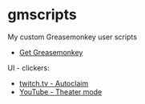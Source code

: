 # gmscripts
My custom Greasemonkey user scripts
- [Get Greasemonkey](https://addons.mozilla.org/nl/firefox/addon/greasemonkey/)

UI - clickers:
-  [twitch.tv - Autoclaim](https://raw.githubusercontent.com/McZlik/gmscripts/main/scripts/ui/clickers/twitch.autoclaim.user.js)
-  [YouTube - Theater mode](https://raw.githubusercontent.com/McZlik/gmscripts/main/scripts/ui/clickers/youtube.theatermode.user.js)